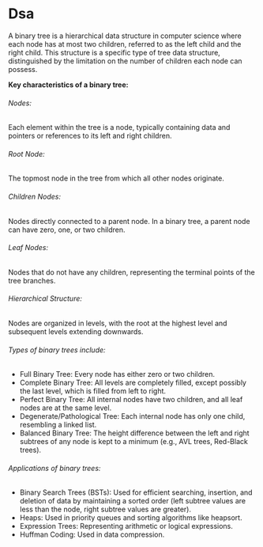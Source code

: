 # Dsa

<p> A binary tree is a hierarchical data structure in computer science where each node has at most two children, referred to as the left child and the right child. This structure is a specific type of tree data structure, distinguished by the limitation on the number of children each node can possess. </p>
<b>Key characteristics of a binary tree:</b>
<h6>Nodes:</h6>
    <p>Each element within the tree is a node, typically containing data and pointers or references to its left and right children.</p>
<h6>Root Node:</h6>
The topmost node in the tree from which all other nodes originate. 
<h6>Children Nodes:</h6>
Nodes directly connected to a parent node. In a binary tree, a parent node can have zero, one, or two children. 
<h6>Leaf Nodes:</h6>
Nodes that do not have any children, representing the terminal points of the tree branches.
<h6>Hierarchical Structure:</h6>
Nodes are organized in levels, with the root at the highest level and subsequent levels extending downwards.
<h6>Types of binary trees include:</h6>
<ul>
<li>Full Binary Tree: Every node has either zero or two children.</li>
<li>Complete Binary Tree: All levels are completely filled, except possibly the last level, which is filled from left to right.</li>
<li>Perfect Binary Tree: All internal nodes have two children, and all leaf nodes are at the same level.</li>
<li>Degenerate/Pathological Tree: Each internal node has only one child, resembling a linked list.</li>
<li>Balanced Binary Tree: The height difference between the left and right subtrees of any node is kept to a minimum (e.g., AVL trees, Red-Black trees).</li>
</ul>
<h6>Applications of binary trees:</h6>
<ul>
<li>Binary Search Trees (BSTs): Used for efficient searching, insertion, and deletion of data by maintaining a sorted order (left subtree values are less than the node, right subtree values are greater).</li>
<li>Heaps: Used in priority queues and sorting algorithms like heapsort.</li>
<li>Expression Trees: Representing arithmetic or logical expressions.</li>
<li>Huffman Coding: Used in data compression.</li>
</ul>